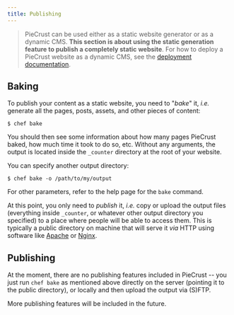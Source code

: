 ```yaml
---
title: Publishing
---
```


> PieCrust can be used either as a static website generator or as a dynamic CMS.
> **This section is about using the static generation feature to publish a
> completely static website**. For how to deploy a PieCrust website as a dynamic
> CMS, see the [deployment documentation][deploy].

## Baking

To publish your content as a static website, you need to "_bake_" it, _i.e._
generate all the pages, posts, assets, and other pieces of content:

    $ chef bake

You should then see some information about how many pages PieCrust baked, how
much time it took to do so, etc. Without any arguments, the output is located
inside the `_counter` directory at the root of your website.

You can specify another output directory:

    $ chef bake -o /path/to/my/output

For other parameters, refer to the help page for the `bake` command.

At this point, you only need to _publish_ it, _i.e._ copy or upload the output
files (everything inside `_counter`, or whatever other output directory you
specified) to a place where people will be able to access them. This is
typically a public directory on machine that will serve it _via_ HTTP using
software like [Apache][] or [Nginx][].


[apache]: http://httpd.apache.org/
[nginx]: http://nginx.org/


## Publishing

At the moment, there are no publishing features included in PieCrust -- you just
run `chef bake` as mentioned above directly on the server (pointing it to the
public directory), or locally and then upload the output via (S)FTP.

More publishing features will be included in the future.

[deploy]: {{docurl('deploying')}}

